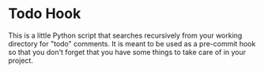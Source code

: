 # Todo Hook

This is a little Python script that searches recursively from your working
directory for "todo" comments. It is meant to be used as a pre-commit hook so
that you don't forget that you have some things to take care of in your
project.
